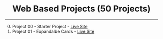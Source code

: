 <h1 align = "center" >
Web Based Projects (50 Projects) </h1>

<hr>

00. Project 00 - Starter Project - [Live Site](https://hardcore-noyce-38d2e3.netlify.app/)
01. Project 01 - Expandalbe Cards - [Live Site](https://romantic-mcclintock-1687a3.netlify.app/)
